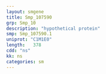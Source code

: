 ```yaml
---
layout: smgene
title: Smp_107590
grp: Smp_10
description: "hypothetical protein"
smp: Smp_107590.1
uniprot: "C1M1E0"
length:   378
cdd: "ns"
kk: ns
categories: sm
---
```

